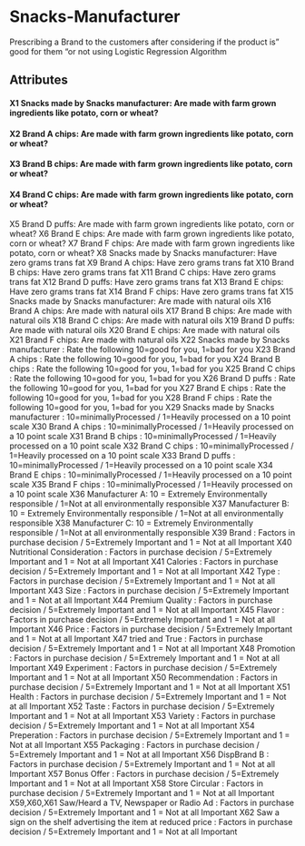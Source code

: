 # Snacks-Manufacturer
Prescribing a Brand to the customers after considering if the product is” good for them “or not using Logistic Regression Algorithm

## Attributes
#### X1  Snacks made by Snacks manufacturer: Are made with farm grown ingredients like potato, corn or wheat?
#### X2  Brand A chips: Are made with farm grown ingredients like potato, corn or wheat?
#### X3  Brand B chips: Are made with farm grown ingredients like potato, corn or wheat?
#### X4  Brand C chips: Are made with farm grown ingredients like potato, corn or wheat?
X5  Brand D puffs: Are made with farm grown ingredients like potato, corn or wheat?
X6  Brand E chips: Are made with farm grown ingredients like potato, corn or wheat?
X7  Brand F chips: Are made with farm grown ingredients like potato, corn or wheat?
X8  Snacks made by Snacks manufacturer: Have zero grams trans fat
X9  Brand A chips: Have zero grams trans fat
X10 Brand B chips: Have zero grams trans fat
X11 Brand C chips: Have zero grams trans fat
X12 Brand D puffs: Have zero grams trans fat
X13 Brand E chips: Have zero grams trans fat
X14 Brand F chips: Have zero grams trans fat
X15 Snacks made by Snacks manufacturer: Are made with natural oils
X16 Brand A chips: Are made with natural oils
X17 Brand B chips: Are made with natural oils
X18 Brand C chips: Are made with natural oils
X19 Brand D puffs: Are made with natural oils
X20 Brand E chips: Are made with natural oils
X21 Brand F chips: Are made with natural oils
X22 Snacks made by Snacks manufacturer : Rate the following 10=good for you, 1=bad for you
X23 Brand A chips : Rate the following 10=good for you, 1=bad for you
X24 Brand B chips : Rate the following 10=good for you, 1=bad for you
X25 Brand C chips : Rate the following 10=good for you, 1=bad for you
X26 Brand D puffs : Rate the following 10=good for you, 1=bad for you
X27 Brand E chips : Rate the following 10=good for you, 1=bad for you
X28 Brand F chips : Rate the following 10=good for you, 1=bad for you
X29 Snacks made by Snacks manufacturer : 10=minimallyProcessed / 1=Heavily processed on a 10 point scale
X30 Brand A chips : 10=minimallyProcessed / 1=Heavily processed on a 10 point scale
X31 Brand B chips : 10=minimallyProcessed / 1=Heavily processed on a 10 point scale
X32 Brand C chips : 10=minimallyProcessed / 1=Heavily processed on a 10 point scale
X33 Brand D puffs : 10=minimallyProcessed / 1=Heavily processed on a 10 point scale
X34 Brand E chips : 10=minimallyProcessed / 1=Heavily processed on a 10 point scale
X35 Brand F chips : 10=minimallyProcessed / 1=Heavily processed on a 10 point scale
X36 Manufacturer A: 10 = Extremely Environmentally responsible / 1=Not at all environmentally responsible
X37 Manufacturer B: 10 = Extremely Environmentally responsible / 1=Not at all environmentally responsible
X38 Manufacturer C: 10 = Extremely Environmentally responsible / 1=Not at all environmentally responsible
X39 Brand : Factors in purchase decision / 5=Extremely Important and 1 = Not at all Important
X40 Nutritional Consideration  : Factors in purchase decision / 5=Extremely Important and 1 = Not at all Important
X41 Calories : Factors in purchase decision / 5=Extremely Important and 1 = Not at all Important
X42 Type : Factors in purchase decision / 5=Extremely Important and 1 = Not at all Important
X43 Size : Factors in purchase decision / 5=Extremely Important and 1 = Not at all Important
X44 Premium Quality : Factors in purchase decision / 5=Extremely Important and 1 = Not at all Important
X45 Flavor : Factors in purchase decision / 5=Extremely Important and 1 = Not at all Important
X46 Price : Factors in purchase decision / 5=Extremely Important and 1 = Not at all Important
X47 tried and True : Factors in purchase decision / 5=Extremely Important and 1 = Not at all Important
X48 Promotion : Factors in purchase decision / 5=Extremely Important and 1 = Not at all Important
X49 Experiment : Factors in purchase decision / 5=Extremely Important and 1 = Not at all Important
X50 Recommendation : Factors in purchase decision / 5=Extremely Important and 1 = Not at all Important
X51 Health : Factors in purchase decision / 5=Extremely Important and 1 = Not at all Important
X52 Taste : Factors in purchase decision / 5=Extremely Important and 1 = Not at all Important
X53 Variety : Factors in purchase decision / 5=Extremely Important and 1 = Not at all Important
X54 Preperation : Factors in purchase decision / 5=Extremely Important and 1 = Not at all Important
X55 Packaging : Factors in purchase decision / 5=Extremely Important and 1 = Not at all Important
X56 DispBrand B : Factors in purchase decision / 5=Extremely Important and 1 = Not at all Important
X57 Bonus Offer : Factors in purchase decision / 5=Extremely Important and 1 = Not at all Important
X58 Store Circular : Factors in purchase decision / 5=Extremely Important and 1 = Not at all Important
X59,X60,X61 Saw/Heard a TV, Newspaper or Radio Ad : Factors in purchase decision / 5=Extremely Important and 1 = Not at all     Important
X62 Saw a sign on the shelf advertising the item at reduced price : Factors in purchase decision / 5=Extremely Important and     1 = Not at all Important


